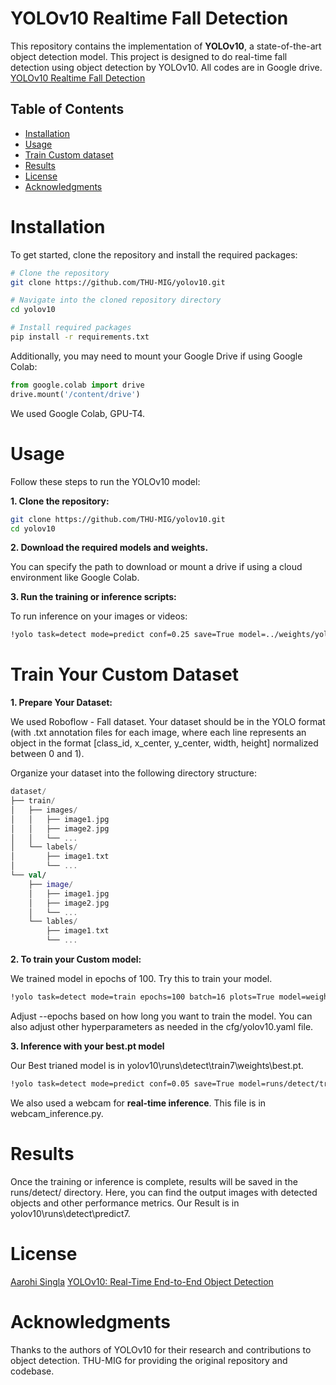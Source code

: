 # YOLOv10 Realtime Fall Detection

This repository contains the implementation of **YOLOv10**, a state-of-the-art object detection model. 
This project is designed to do real-time fall detection using object detection by YOLOv10.
All codes are in Google drive.
[YOLOv10 Realtime Fall Detection](https://drive.google.com/drive/folders/1pmaeRv51PeHOJqDIckwix_gRQr_AcSHJ?usp=sharing)


## Table of Contents

- [Installation](#installation)
- [Usage](#usage)
- [Train Custom dataset](#trainyourcustomdataset)
- [Results](#results)
- [License](#license)
- [Acknowledgments](#acknowledgments)

# Installation

To get started, clone the repository and install the required packages:

```bash
# Clone the repository
git clone https://github.com/THU-MIG/yolov10.git

# Navigate into the cloned repository directory
cd yolov10

# Install required packages
pip install -r requirements.txt
```

Additionally, you may need to mount your Google Drive if using Google Colab:

```python
from google.colab import drive
drive.mount('/content/drive')
```
We used Google Colab, GPU-T4. 

# Usage

Follow these steps to run the YOLOv10 model:

**1. Clone the repository:**

```bash
git clone https://github.com/THU-MIG/yolov10.git
cd yolov10
```

**2. Download the required models and weights.** 

You can specify the path to download or mount a drive if using a cloud environment like Google Colab.

**3. Run the training or inference scripts:**

To run inference on your images or videos:

```bash
!yolo task=detect mode=predict conf=0.25 save=True model=../weights/yolov10l.pt source="/content/drive/MyDrive/Colab Notebooks/YOLOv10-Custom-Object-Detection-main/Fall_yeonho.mp4"
```

# Train Your Custom Dataset

**1. Prepare Your Dataset:**

We used Roboflow - Fall dataset.
Your dataset should be in the YOLO format (with .txt annotation files for each image, where each line represents an object in the format [class_id, x_center, y_center, width, height] normalized between 0 and 1).

Organize your dataset into the following directory structure:

```kotlin
dataset/
├── train/
│   ├── images/
│   │   ├── image1.jpg
│   │   ├── image2.jpg
│   │   └── ...
│   └── labels/
│       ├── image1.txt
│       └── ...
└── val/
    ├── image/
    │   ├── image1.jpg
    │   ├── image2.jpg
    │   └── ...
    └── lables/
        ├── image1.txt
        └── ...
```

**2. To train your Custom model:**

We trained model in epochs of 100. 
Try this to train your model. 

```bash
!yolo task=detect mode=train epochs=100 batch=16 plots=True model=weights/yolov10l.pt data='/content/drive/MyDrive/Colab Notebooks/YOLOv10-Custom-Object-Detection-main/custom_dataset/fall-detection.v2i.yolov9/data.yaml' save_period=5
```
Adjust --epochs based on how long you want to train the model.
You can also adjust other hyperparameters as needed in the cfg/yolov10.yaml file.

**3. Inference with your best.pt model**

Our Best trianed model is in yolov10\runs\detect\train7\weights\best.pt. 

```bash
!yolo task=detect mode=predict conf=0.05 save=True model=runs/detect/train7/weights/best.pt source="/content/drive/MyDrive/Colab Notebooks/YOLOv10-Custom-Object-Detection-main/Fall_yeonho.mp4"
```
We also used a webcam for **real-time inference**. This file is in webcam_inference.py. 

# Results

Once the training or inference is complete, results will be saved in the runs/detect/ directory. 
Here, you can find the output images with detected objects and other performance metrics.
Our Result is in yolov10\runs\detect\predict7. 

# License

[Aarohi Singla](https://github.com/AarohiSingla/YOLOv10-Custom-Object-Detection.git)
[YOLOv10: Real-Time End-to-End Object Detection](https://arxiv.org/pdf/2405.14458)

# Acknowledgments

Thanks to the authors of YOLOv10 for their research and contributions to object detection.
THU-MIG for providing the original repository and codebase.
